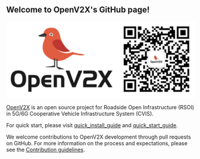 ## Welcome to OpenV2X's GitHub page!

![](/profile/images/openv2x.svg)

[OpenV2X](https://openv2x.org) is an open source project for Roadside Open Infrastructure (RSOI) in 5G/6G Cooperative Vehicle Infrastructure System (CVIS).

For quick start, please visit [quick_install_guide](https://github.com/open-v2x/docs/blob/master/src/v2x-1.0.126-quick-install.md) and [quick_start_guide](https://github.com/open-v2x/docs/blob/master/src/v2x-1.0.126-quick-start.md).

We welcome contributions to OpenV2X development through pull requests on GitHub. For more information on the process and expectations, please see the [Contribution guidelines](https://github.com/open-v2x/docs/blob/master/src/v2x_contribution.md).
